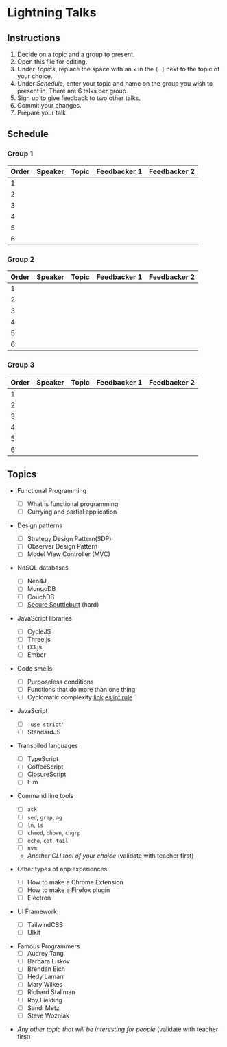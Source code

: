 # Lightning Talks

## Instructions

1. Decide on a topic and a group to present.
1. Open this file for editing.
1. Under _Topics_, replace the space with an `x` in the `[ ]` next to the topic of your choice.
1. Under _Schedule_, enter your topic and name on the group you wish to present in. There are 6 talks per group.
1. Sign up to give feedback to two other talks.
1. Commit your changes.
1. Prepare your talk.

## Schedule

### Group 1

| Order | Speaker |             Topic              | Feedbacker 1 | Feedbacker 2 |
| ----- | :-----: | :----------------------------: | :----------: | :----------: |
| 1     |         |                                |              |              |
| 2     |         |                                |              |              |
| 3     |         |                                |              |              |
| 4     |         |                                |              |              |
| 5     |         |                                |              |              |
| 6     |         |                                |              |              |

### Group 2

| Order | Speaker |             Topic              | Feedbacker 1 | Feedbacker 2 |
| ----- | :-----: | :----------------------------: | :----------: | :----------: |
| 1     |         |                                |              |              |
| 2     |         |                                |              |              |
| 3     |         |                                |              |              |
| 4     |         |                                |              |              |
| 5     |         |                                |              |              |
| 6     |         |                                |              |              |

### Group 3

| Order | Speaker |             Topic              | Feedbacker 1 | Feedbacker 2 |
| ----- | :-----: | :----------------------------: | :----------: | :----------: |
| 1     |         |                                |              |              |
| 2     |         |                                |              |              |
| 3     |         |                                |              |              |
| 4     |         |                                |              |              |
| 5     |         |                                |              |              |
| 6     |         |                                |              |              |

## Topics

- Functional Programming

  - [ ] What is functional programming
  - [ ] Currying and partial application

- Design patterns

  - [ ] Strategy Design Pattern(SDP)
  - [ ] Observer Design Pattern
  - [ ] Model View Controller (MVC)

- NoSQL databases

  - [ ] Neo4J
  - [ ] MongoDB
  - [ ] CouchDB
  - [ ] [Secure Scuttlebutt](https://ssbc.github.io/secure-scuttlebutt/) (hard)

- JavaScript libraries

  - [ ] CycleJS
  - [ ] Three.js
  - [ ] D3.js
  - [ ] Ember

- Code smells

  - [ ] Purposeless conditions
  - [ ] Functions that do more than one thing
  - [ ] Cyclomatic complexity [link](http://webuniverse.io/cyclomatic-complexity-refactoring-tips/) [eslint rule](http://eslint.org/docs/rules/complexity)

- JavaScript

  - [ ] `'use strict'`
  - [ ] StandardJS

- Transpiled languages

  - [ ] TypeScript
  - [ ] CoffeeScript
  - [ ] ClosureScript
  - [ ] Elm

- Command line tools

  - [ ] `ack`
  - [ ] `sed`, `grep`, `ag`
  - [ ] `ln`, `ls`
  - [ ] `chmod`, `chown`, `chgrp`
  - [ ] `echo`, `cat`, `tail`
  - [ ] `nvm`
  - _Another CLI tool of your choice_ (validate with teacher first)

- Other types of app experiences

  - [ ] How to make a Chrome Extension
  - [ ] How to make a Firefox plugin
  - [ ] Electron

- UI Framework

  - [ ] TailwindCSS
  - [ ] UIkit

* Famous Programmers
  - [ ] Audrey Tang
  - [ ] Barbara Liskov
  - [ ] Brendan Eich
  - [ ] Hedy Lamarr
  - [ ] Mary Wilkes
  - [ ] Richard Stallman
  - [ ] Roy Fielding
  - [ ] Sandi Metz
  - [ ] Steve Wozniak

- _Any other topic that will be interesting for people_ (validate with teacher first)
